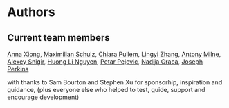# Authors

## Current team members

[Anna Xiong](https://github.com/Anna-Xiong),
[Maximilian Schulz](https://github.com/maxschulz-COL),
[Chiara Pullem](https://github.com/chiara-sophie),
[Lingyi Zhang](https://github.com/lingyielia),
[Antony Milne](https://github.com/antonymilne),
[Alexey Snigir](https://github.com/l0uden),
[Huong Li Nguyen](https://github.com/huong-li-nguyen),
[Petar Pejovic](https://github.com/petar-qb),
[Nadija Graca](https://github.com/nadijagraca),
[Joseph Perkins](https://github.com/Joseph-Perkins)

with thanks to Sam Bourton and Stephen Xu for sponsorhip, inspiration and guidance,
(plus everyone else who helped to test, guide, support and encourage development)
